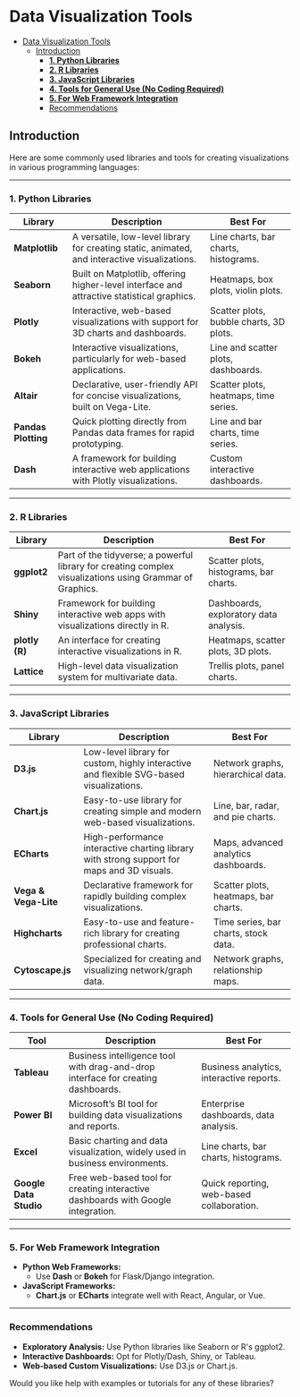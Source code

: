 # Data Visualization Tools

- [Data Visualization Tools](#data-visualization-tools)
  - [Introduction](#introduction)
    - [**1. Python Libraries**](#1-python-libraries)
    - [**2. R Libraries**](#2-r-libraries)
    - [**3. JavaScript Libraries**](#3-javascript-libraries)
    - [**4. Tools for General Use (No Coding Required)**](#4-tools-for-general-use-no-coding-required)
    - [**5. For Web Framework Integration**](#5-for-web-framework-integration)
    - [Recommendations](#recommendations)

## Introduction

Here are some commonly used libraries and tools for creating visualizations in various programming languages:

---

### **1. Python Libraries**

| **Library**         | **Description**                                                                               | **Best For**                            |
| ------------------- | --------------------------------------------------------------------------------------------- | --------------------------------------- |
| **Matplotlib**      | A versatile, low-level library for creating static, animated, and interactive visualizations. | Line charts, bar charts, histograms.    |
| **Seaborn**         | Built on Matplotlib, offering higher-level interface and attractive statistical graphics.     | Heatmaps, box plots, violin plots.      |
| **Plotly**          | Interactive, web-based visualizations with support for 3D charts and dashboards.              | Scatter plots, bubble charts, 3D plots. |
| **Bokeh**           | Interactive visualizations, particularly for web-based applications.                          | Line and scatter plots, dashboards.     |
| **Altair**          | Declarative, user-friendly API for concise visualizations, built on Vega-Lite.                | Scatter plots, heatmaps, time series.   |
| **Pandas Plotting** | Quick plotting directly from Pandas data frames for rapid prototyping.                        | Line and bar charts, time series.       |
| **Dash**            | A framework for building interactive web applications with Plotly visualizations.             | Custom interactive dashboards.          |

---

### **2. R Libraries**

| **Library**    | **Description**                                                                                          | **Best For**                           |
| -------------- | -------------------------------------------------------------------------------------------------------- | -------------------------------------- |
| **ggplot2**    | Part of the tidyverse; a powerful library for creating complex visualizations using Grammar of Graphics. | Scatter plots, histograms, bar charts. |
| **Shiny**      | Framework for building interactive web apps with visualizations directly in R.                           | Dashboards, exploratory data analysis. |
| **plotly (R)** | An interface for creating interactive visualizations in R.                                               | Heatmaps, scatter plots, 3D plots.     |
| **Lattice**    | High-level data visualization system for multivariate data.                                              | Trellis plots, panel charts.           |

---

### **3. JavaScript Libraries**

| **Library**          | **Description**                                                                            | **Best For**                         |
| -------------------- | ------------------------------------------------------------------------------------------ | ------------------------------------ |
| **D3.js**            | Low-level library for custom, highly interactive and flexible SVG-based visualizations.    | Network graphs, hierarchical data.   |
| **Chart.js**         | Easy-to-use library for creating simple and modern web-based visualizations.               | Line, bar, radar, and pie charts.    |
| **ECharts**          | High-performance interactive charting library with strong support for maps and 3D visuals. | Maps, advanced analytics dashboards. |
| **Vega & Vega-Lite** | Declarative framework for rapidly building complex visualizations.                         | Scatter plots, heatmaps, bar charts. |
| **Highcharts**       | Easy-to-use and feature-rich library for creating professional charts.                     | Time series, bar charts, stock data. |
| **Cytoscape.js**     | Specialized for creating and visualizing network/graph data.                               | Network graphs, relationship maps.   |

---

### **4. Tools for General Use (No Coding Required)**

| **Tool**               | **Description**                                                                  | **Best For**                              |
| ---------------------- | -------------------------------------------------------------------------------- | ----------------------------------------- |
| **Tableau**            | Business intelligence tool with drag-and-drop interface for creating dashboards. | Business analytics, interactive reports.  |
| **Power BI**           | Microsoft’s BI tool for building data visualizations and reports.                | Enterprise dashboards, data analysis.     |
| **Excel**              | Basic charting and data visualization, widely used in business environments.     | Line charts, bar charts, histograms.      |
| **Google Data Studio** | Free web-based tool for creating interactive dashboards with Google integration. | Quick reporting, web-based collaboration. |

---

### **5. For Web Framework Integration**

- **Python Web Frameworks:**
  - Use **Dash** or **Bokeh** for Flask/Django integration.
- **JavaScript Frameworks:**
  - **Chart.js** or **ECharts** integrate well with React, Angular, or Vue.

---

### Recommendations

- **Exploratory Analysis:** Use Python libraries like Seaborn or R's ggplot2.
- **Interactive Dashboards:** Opt for Plotly/Dash, Shiny, or Tableau.
- **Web-based Custom Visualizations:** Use D3.js or Chart.js.

Would you like help with examples or tutorials for any of these libraries?
